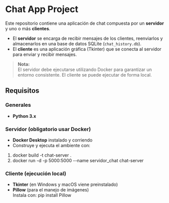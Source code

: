 # Chat App Project

Este repositorio contiene una aplicación de chat compuesta por un **servidor** y uno o más **clientes**.

- El **servidor** se encarga de recibir mensajes de los clientes, reenviarlos y almacenarlos en una base de datos SQLite (`chat_history.db`).
- El **cliente** es una aplicación gráfica (Tkinter) que se conecta al servidor para enviar y recibir mensajes.

> **Nota:**  
> El servidor debe ejecutarse utilizando Docker para garantizar un entorno consistente. El cliente se puede ejecutar de forma local.

## Requisitos

### Generales
- **Python 3.x**

### Servidor (obligatorio usar Docker)
- **Docker Desktop** instalado y corriendo
- Construye y ejecuta el ambiente con:
1. docker build -t chat-server .
2. docker run -d -p 5000:5000 --name servidor_chat chat-server

### Cliente (ejecución local)
- **Tkinter** (en Windows y macOS viene preinstalado)
- **Pillow** (para el manejo de imágenes)  
  Instala con:
  pip install Pillow

